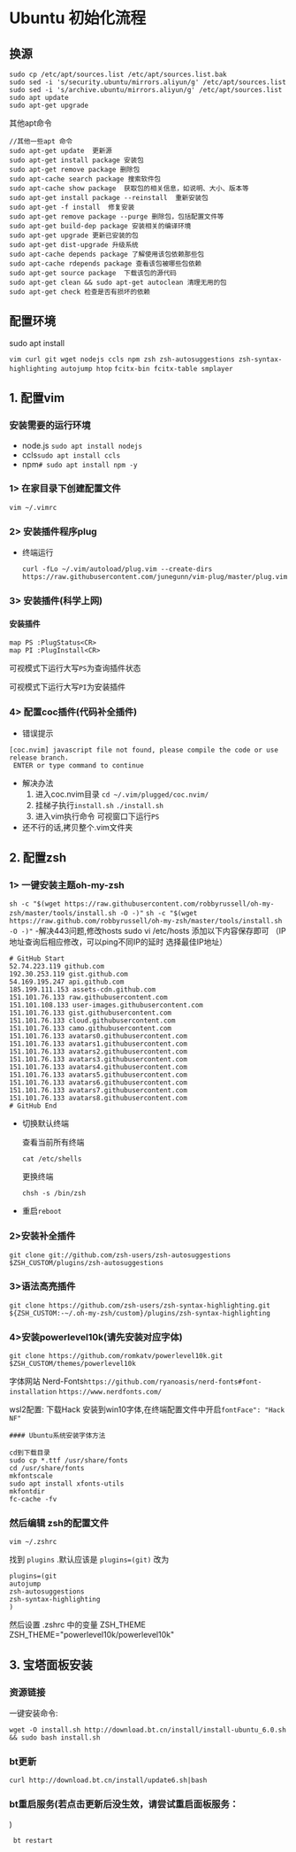 # Ubuntu 初始化流程

## 换源
```
sudo cp /etc/apt/sources.list /etc/apt/sources.list.bak
sudo sed -i 's/security.ubuntu/mirrors.aliyun/g' /etc/apt/sources.list
sudo sed -i 's/archive.ubuntu/mirrors.aliyun/g' /etc/apt/sources.list
sudo apt update
sudo apt-get upgrade	
```
其他apt命令
```
//其他一些apt 命令
sudo apt-get update  更新源
sudo apt-get install package 安装包
sudo apt-get remove package 删除包
sudo apt-cache search package 搜索软件包
sudo apt-cache show package  获取包的相关信息，如说明、大小、版本等
sudo apt-get install package --reinstall  重新安装包
sudo apt-get -f install  修复安装
sudo apt-get remove package --purge 删除包，包括配置文件等
sudo apt-get build-dep package 安装相关的编译环境
sudo apt-get upgrade 更新已安装的包
sudo apt-get dist-upgrade 升级系统
sudo apt-cache depends package 了解使用该包依赖那些包
sudo apt-cache rdepends package 查看该包被哪些包依赖
sudo apt-get source package  下载该包的源代码
sudo apt-get clean && sudo apt-get autoclean 清理无用的包
sudo apt-get check 检查是否有损坏的依赖

```


## 配置环境
sudo apt install

`vim curl git wget nodejs ccls npm zsh zsh-autosuggestions zsh-syntax-highlighting autojump htop`
`fcitx-bin fcitx-table smplayer`

## 1. 配置vim

### 安装需要的运行环境

- node.js `sudo apt install nodejs`
- ccls`sudo apt install ccls`
- npm`# sudo apt install npm -y`

### 1> 在家目录下创建配置文件

`vim ~/.vimrc`

### 2> 安装插件程序plug

- 终端运行

  `curl -fLo ~/.vim/autoload/plug.vim --create-dirs https://raw.githubusercontent.com/junegunn/vim-plug/master/plug.vim`

### 3> 安装插件(科学上网)


####  安装插件

```
map PS :PlugStatus<CR> 
map PI :PlugInstall<CR> 
```

可视模式下运行大写`PS`为查询插件状态

可视模式下运行大写`PI`为安装插件

### 4>  配置coc插件(代码补全插件)

- 错误提示

```
[coc.nvim] javascript file not found, please compile the code or use release branch.
 ENTER or type command to continue
```

- 解决办法
  1. 进入coc.nvim目录
     `cd ~/.vim/plugged/coc.nvim/`
  2. 挂梯子执行`install.sh`
     `./install.sh`
  3. 进入vim执行命令
     可视窗口下运行`PS`
- 还不行的话,拷贝整个.vim文件夹

## 2. 配置zsh

### 1> 一键安装主题oh-my-zsh

`sh -c "$(wget https://raw.githubusercontent.com/robbyrussell/oh-my-zsh/master/tools/install.sh -O -)"`
`sh -c "$(wget https://raw.github.com/robbyrussell/oh-my-zsh/master/tools/install.sh -O -)"`
-解决443问题,修改hosts
sudo vi /etc/hosts
添加以下内容保存即可 （IP地址查询后相应修改，可以ping不同IP的延时 选择最佳IP地址）
```
# GitHub Start
52.74.223.119 github.com
192.30.253.119 gist.github.com
54.169.195.247 api.github.com
185.199.111.153 assets-cdn.github.com
151.101.76.133 raw.githubusercontent.com
151.101.108.133 user-images.githubusercontent.com
151.101.76.133 gist.githubusercontent.com
151.101.76.133 cloud.githubusercontent.com
151.101.76.133 camo.githubusercontent.com
151.101.76.133 avatars0.githubusercontent.com
151.101.76.133 avatars1.githubusercontent.com
151.101.76.133 avatars2.githubusercontent.com
151.101.76.133 avatars3.githubusercontent.com
151.101.76.133 avatars4.githubusercontent.com
151.101.76.133 avatars5.githubusercontent.com
151.101.76.133 avatars6.githubusercontent.com
151.101.76.133 avatars7.githubusercontent.com
151.101.76.133 avatars8.githubusercontent.com
# GitHub End
```
- 切换默认终端

  查看当前所有终端

  `cat /etc/shells`

  更换终端

  `chsh -s /bin/zsh`

- 重启`reboot`

### 2>安装补全插件

`git clone git://github.com/zsh-users/zsh-autosuggestions $ZSH_CUSTOM/plugins/zsh-autosuggestions`

### 3>语法高亮插件

`git clone https://github.com/zsh-users/zsh-syntax-highlighting.git ${ZSH_CUSTOM:-~/.oh-my-zsh/custom}/plugins/zsh-syntax-highlighting`


### 4>安装powerlevel10k(请先安装对应字体)

`git clone https://github.com/romkatv/powerlevel10k.git $ZSH_CUSTOM/themes/powerlevel10k`

字体网站
Nerd-Fonts`https://github.com/ryanoasis/nerd-fonts#font-installation`
`https://www.nerdfonts.com/` 

wsl2配置:
下载Hack 安装到win10字体,在终端配置文件中开启`fontFace": "Hack NF"`

```
#### Ubuntu系统安装字体方法

cd到下载目录
sudo cp *.ttf /usr/share/fonts
cd /usr/share/fonts
mkfontscale
sudo apt install xfonts-utils
mkfontdir
fc-cache -fv
```
### **然后编辑 zsh的配置文件**

`vim ~/.zshrc`

找到 `plugins` .默认应该是 `plugins=(git)` 改为

```
plugins=(git
autojump                                                                  
zsh-autosuggestions
zsh-syntax-highlighting
)
```
然后设置 .zshrc 中的变量 ZSH_THEME
ZSH_THEME="powerlevel10k/powerlevel10k"

## 3. 宝塔面板安装

### 资源链接


一键安装命令:

`wget -O install.sh http://download.bt.cn/install/install-ubuntu_6.0.sh && sudo bash install.sh`

### bt更新

`curl http://download.bt.cn/install/update6.sh|bash`

### bt重启服务(**若点击更新后没生效，请尝试重启面板服务：**

)

` bt restart`





